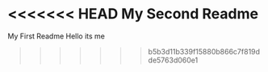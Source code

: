 <<<<<<< HEAD
My Second Readme
=======
My First Readme
Hello its me
>>>>>>> b5b3d11b339f15880b866c7f819dde5763d060e1
